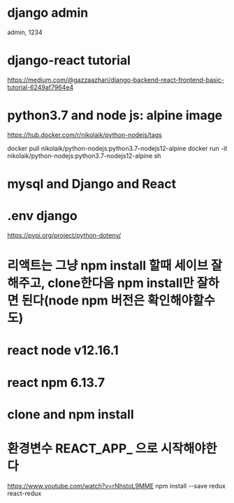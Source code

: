 # django admin 
admin, 1234

# django-react tutorial
https://medium.com/@gazzaazhari/django-backend-react-frontend-basic-tutorial-6249af7964e4

# python3.7 and node js: alpine image
https://hub.docker.com/r/nikolaik/python-nodejs/tags

docker pull nikolaik/python-nodejs:python3.7-nodejs12-alpine
docker run -it nikolaik/python-nodejs:python3.7-nodejs12-alpine sh

# mysql and Django and React

# .env django
https://pypi.org/project/python-dotenv/


# 리액트는 그냥 npm install 할때 세이브 잘해주고, clone한다음 npm install만 잘하면 된다(node npm 버전은 확인해야할수도)
# react node v12.16.1
# react npm 6.13.7
# clone and npm install
# 환경변수  REACT_APP_ 으로 시작해야한다
https://www.youtube.com/watch?v=rNhstoL9MME
npm install --save redux react-redux
